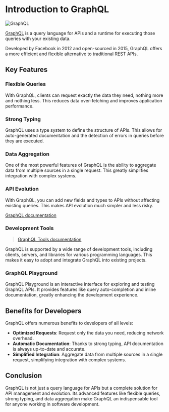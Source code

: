# Introduction to GraphQL

![GraphQL](/learn/frameworks/GraphQL/image-1.png)

[GraphQL](https://graphql.org/) is a query language for APIs and a runtime for executing those queries with your existing data.

Developed by Facebook in 2012 and open-sourced in 2015, GraphQL offers a more efficient and flexible alternative to traditional REST APIs.

## Key Features

### Flexible Queries

With GraphQL, clients can request exactly the data they need, nothing more and nothing less. This reduces data over-fetching and improves application performance.

### Strong Typing

GraphQL uses a type system to define the structure of APIs. This allows for auto-generated documentation and the detection of errors in queries before they are executed.

### Data Aggregation

One of the most powerful features of GraphQL is the ability to aggregate data from multiple sources in a single request. This greatly simplifies integration with complex systems.

### API Evolution

With GraphQL, you can add new fields and types to APIs without affecting existing queries. This makes API evolution much simpler and less risky.

[GraphQL documentation](https://graphql.org/learn/)

### Development Tools

> [GraphQL Tools documentation](https://graphql.org/code/)


GraphQL is supported by a wide range of development tools, including clients, servers, and libraries for various programming languages. This makes it easy to adopt and integrate GraphQL into existing projects.

### GraphQL Playground

GraphQL Playground is an interactive interface for exploring and testing GraphQL APIs. It provides features like query auto-completion and inline documentation, greatly enhancing the development experience.

## Benefits for Developers

GraphQL offers numerous benefits to developers of all levels:
- **Optimized Requests**: Request only the data you need, reducing network overhead.
- **Automatic Documentation**: Thanks to strong typing, API documentation is always up-to-date and accurate.
- **Simplified Integration**: Aggregate data from multiple sources in a single request, simplifying integration with complex systems.

## Conclusion

GraphQL is not just a query language for APIs but a complete solution for API management and evolution. Its advanced features like flexible queries, strong typing, and data aggregation make GraphQL an indispensable tool for anyone working in software development.

